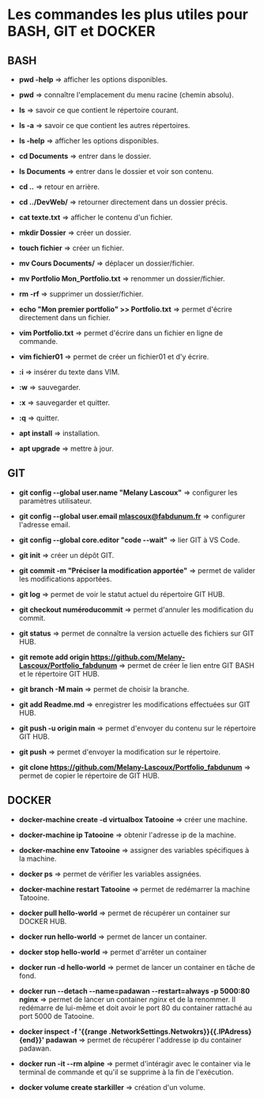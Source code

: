 # Les commandes les plus utiles pour BASH, GIT et DOCKER


## BASH
* **pwd -help** => afficher les options disponibles.
* **pwd** => connaître l'emplacement du menu racine (chemin absolu).  

* **ls** => savoir ce que contient le répertoire courant.  
* **ls -a** => savoir ce que contient les autres répertoires.  
* **ls -help** => afficher les options disponibles.
* **cd Documents** => entrer dans le dossier.
* **ls Documents** => entrer dans le dossier et voir son contenu.
* **cd ..** => retour en arrière.
* **cd ../DevWeb/** => retourner directement dans un dossier précis.  

* **cat texte.txt** => afficher le contenu d'un fichier.
* **mkdir Dossier** => créer un dossier.
* **touch fichier** => créer un fichier.
* **mv Cours Documents/** => déplacer un dossier/fichier.
* **mv Portfolio Mon_Portfolio.txt** => renommer un dossier/fichier.
* **rm -rf** => supprimer un dossier/fichier.  

* **echo "Mon premier portfolio" >> Portfolio.txt** => permet d'écrire directement dans un fichier.
* **vim Portfolio.txt** => permet d'écrire dans un fichier en ligne de commande.
* **vim fichier01** => permet de créer un fichier01 et d'y écrire.
* **:i** => insérer du texte dans VIM.
* **:w** => sauvegarder.
* **:x** => sauvegarder et quitter.
* **:q** => quitter.  

* **apt install** => installation.
* **apt upgrade** => mettre à jour.  

## GIT
* **git config --global user.name "Melany Lascoux"** => configurer les paramètres utilisateur.
* **git config --global user.email mlascoux@fabdunum.fr** => configurer l'adresse email.
* **git config --global core.editor "code --wait"** => lier GIT à VS Code.  

* **git init** => créer un dépôt GIT.
* **git commit -m "Préciser la modification apportée"** => permet de valider les modifications apportées.
* **git log** => permet de voir le statut actuel du répertoire GIT HUB.
* **git checkout numéroducommit** => permet d'annuler les modification du commit.
* **git status** => permet de connaître la version actuelle des fichiers sur GIT HUB.  

* **git remote add origin https://github.com/Melany-Lascoux/Portfolio_fabdunum** => permet de créer le lien entre GIT BASH et le répertoire GIT HUB.
* **git branch -M main** => permet de choisir la branche.  

* **git add Readme.md** => enregistrer les modifications effectuées sur GIT HUB.
* **git push -u origin main** => permet d'envoyer du contenu sur le répertoire GIT HUB.
* **git push** => permet d'envoyer la modification sur le répertoire.  

* **git clone https://github.com/Melany-Lascoux/Portfolio_fabdunum** => permet de copier le répertoire de GIT HUB.  

## DOCKER
* **docker-machine create -d virtualbox Tatooine** => créer une machine.
* **docker-machine ip Tatooine** => obtenir l'adresse ip de la machine.
* **docker-machine env Tatooine** => assigner des variables spécifiques à la machine.
* **docker ps** => permet de vérifier les variables assignées.
* **docker-machine restart Tatooine** => permet de redémarrer la machine Tatooine.  

* **docker pull hello-world** => permet de récupérer un container sur DOCKER HUB.
* **docker run hello-world** => permet de lancer un container.
* **docker stop hello-world** => permet d'arrêter un container
* **docker run -d hello-world** => permet de lancer un container en tâche de fond.  

* **docker run --detach --name=padawan --restart=always -p 5000:80 nginx** => permet de lancer un container *nginx* et de la renommer. Il redémarre de lui-même et doit avoir le port 80 du container rattaché au port 5000 de Tatooine.
* **docker inspect -f '{{range .NetworkSettings.Netwokrs}}{{.IPAdress}{end}}' padawan** => permet de récupérer l'addresse ip du container padawan.
* **docker run -it --rm alpine** => permet d'intéragir avec le container via le terminal de commande et qu'il se supprime à la fin de l'exécution.  

* **docker volume create starkiller** => création d'un volume.